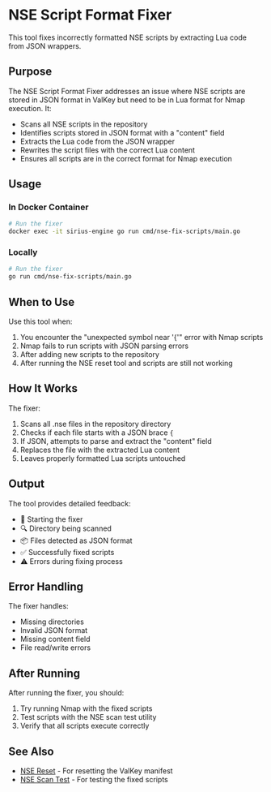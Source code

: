 # NSE Script Format Fixer

This tool fixes incorrectly formatted NSE scripts by extracting Lua code from JSON wrappers.

## Purpose

The NSE Script Format Fixer addresses an issue where NSE scripts are stored in JSON format in ValKey but need to be in Lua format for Nmap execution. It:

- Scans all NSE scripts in the repository
- Identifies scripts stored in JSON format with a "content" field
- Extracts the Lua code from the JSON wrapper
- Rewrites the script files with the correct Lua content
- Ensures all scripts are in the correct format for Nmap execution

## Usage

### In Docker Container

```bash
# Run the fixer
docker exec -it sirius-engine go run cmd/nse-fix-scripts/main.go
```

### Locally

```bash
# Run the fixer
go run cmd/nse-fix-scripts/main.go
```

## When to Use

Use this tool when:

1. You encounter the "unexpected symbol near '{'" error with Nmap scripts
2. Nmap fails to run scripts with JSON parsing errors
3. After adding new scripts to the repository
4. After running the NSE reset tool and scripts are still not working

## How It Works

The fixer:

1. Scans all .nse files in the repository directory
2. Checks if each file starts with a JSON brace `{`
3. If JSON, attempts to parse and extract the "content" field
4. Replaces the file with the extracted Lua content
5. Leaves properly formatted Lua scripts untouched

## Output

The tool provides detailed feedback:

- 🔧 Starting the fixer
- 🔍 Directory being scanned
- 📦 Files detected as JSON format
- ✅ Successfully fixed scripts
- ⚠️ Errors during fixing process

## Error Handling

The fixer handles:

- Missing directories
- Invalid JSON format
- Missing content field
- File read/write errors

## After Running

After running the fixer, you should:

1. Try running Nmap with the fixed scripts
2. Test scripts with the NSE scan test utility
3. Verify that all scripts execute correctly

## See Also

- [NSE Reset](../nse-reset/README.md) - For resetting the ValKey manifest
- [NSE Scan Test](../nse-scan-test/README.md) - For testing the fixed scripts
